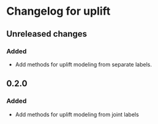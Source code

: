 # Changelog for uplift

## Unreleased changes
### Added
- Add methods for uplift modeling from separate labels.

## 0.2.0
### Added
- Add methods for uplift modeling from joint labels

